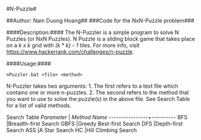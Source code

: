 #N-Puzzle#

##Author: Nam Duong Hoang##
###Code for the NxN-Puzzle problem###

####Description:####
The N-Puzzler is a simple program to solve N Puzzles (or NxN Puzzles). N Puzzle is a sliding block game that takes place on a *k x k* grid with *(k * k) - 1* tiles. For more info, visit https://www.hackerrank.com/challenges/n-puzzle.

####Usage:####

	nPuzzler.bat <file> <method>

N-Puzzler takes two arguments:
	1. The first refers to a text file which contains one or more n-puzzles.
	2. The second refers to the method that you want to use to solve the puzzle(s) in the above file. See Search Table for a list of valid methods.

Search Table
*Parameter*			| *Method Name*
----------------+----------
BFS							|Breadth-first Search
GBFS						|Greedy Best-first Search
DFS							|Depth-first Search
ASS							|A Star Search
HC							|Hill Climbing Search
